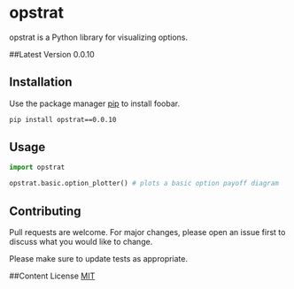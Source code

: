 # opstrat
opstrat is a Python library for visualizing options.

##Latest Version 
0.0.10

## Installation

Use the package manager [pip](https://pip.pypa.io/en/stable/) to install foobar.

```bash
pip install opstrat==0.0.10
```

## Usage

```python
import opstrat

opstrat.basic.option_plotter() # plots a basic option payoff diagram
```

## Contributing
Pull requests are welcome. For major changes, please open an issue first to discuss what you would like to change.

Please make sure to update tests as appropriate.

##Content License
[MIT](https://choosealicense.com/licenses/mit/)